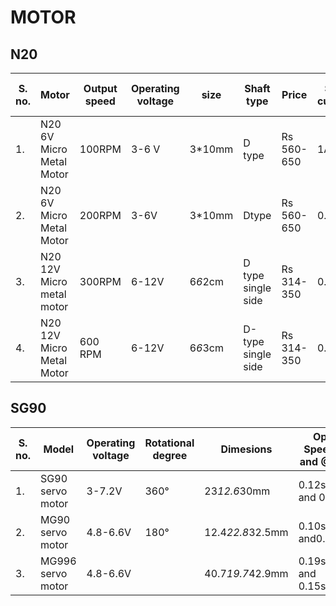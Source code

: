 <h1>MOTOR</h1>
<h2>N20</h2>

|S. no. |	Motor                    |	Output speed  |	Operating voltage |size    | Shaft type        | Price     | Stall current | No-load current| Rated voltage|
|-------|--------------------------|----------------|-------------------|------- |-------------------|-----------|---------------|----------------|--------------|
|1.     |	N20 6V Micro Metal Motor | 100RPM         | 3-6 V             |3*10mm  | D type            |Rs 560-650 |1A             | 10mA           | DC 6V        |
|2.     |	N20 6V Micro Metal Motor |	200RPM        |	3-6V              |3*10mm  | Dtype             |Rs 560-650 |0.67A          | 30mA           | DC 6V        |
|3.	    |N20  12V Micro metal motor| 	300RPM	      | 6-12V	            |6*6*2cm |D type single side |Rs 314-350 |0.75A          | 0.06A	DC 12V  | DC 12V       |
|4.	    |N20  12V Micro Metal Motor|	600 RPM	      |6-12V	            |6*6*3cm | D-type single side|Rs 314-350 |0.75A	         | 0.06A	12 V    | 12V          |



<h2> SG90</h2>

|S. no.|	Model          |	Operating voltage	|Rotational degree |	Dimesions      | Operating Speed @4.8V and @6.6V res. | Stall torque @4.8V |  
|------|-----------------|--------------------|------------------|-----------------|--------------------------------------|--------------------|
|1. 	 | SG90 servo motor|	3-7.2V            |	360°	           |23*12.6*30mm     |	0.12sec/60° and 0.1 sec/60°	        |1.2kg-cm            | 
|2.	   | MG90 servo motor|	4.8-6.6V          |	180°	           |12.4*22.8*32.5mm |	0.10sec/60° and0.08sec/60°	        |1.8kg-cm            |
|3.	   |MG996 servo motor|	4.8-6.6V		      |                  |40.7*19.7*42.9mm |	0.19sec/60° and 0.15sec/60°         |9.4 kg-cm           |






